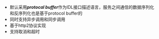 - 默认采用***protocal buffer***作为IDL接口描述语言，服务之间通信的数据序列化和反序列化也是基于protocol buffer的
- 同时支持异步调用和同步调用
- 基于http2协议实现
- 支持取消和超时

